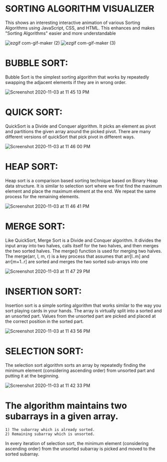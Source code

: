 # SORTING ALGORITHM VISUALIZER
 This shows an interesting interactive animation of various Sorting Algorithms using JavaScript, CSS, and HTML. 
 This enhances and makes "Sorting Algorithms" easier and more understandable

![ezgif com-gif-maker (2)](https://user-images.githubusercontent.com/56688354/98081833-cfcdc580-1e9d-11eb-8951-dd8f1882e596.gif)
![ezgif com-gif-maker (3)](https://user-images.githubusercontent.com/56688354/98082217-5f737400-1e9e-11eb-827d-182257bb4b38.gif)

# BUBBLE SORT:
 Bubble Sort is the simplest sorting algorithm that works by repeatedly swapping the adjacent elements if they are in wrong order.

![Screenshot 2020-11-03 at 11 45 13 PM](https://user-images.githubusercontent.com/56688354/98024664-a0cc3b00-1e2e-11eb-9cb2-d1e1da2a0b76.png)

# QUICK SORT:
 QuickSort is a Divide and Conquer algorithm. It picks an element as pivot and partitions the given array around the picked pivot. 
 There are many different versions of quickSort that pick pivot in different ways.

![Screenshot 2020-11-03 at 11 46 00 PM](https://user-images.githubusercontent.com/56688354/98024731-bd687300-1e2e-11eb-96a0-142da5999113.png)

# HEAP SORT:
 Heap sort is a comparison based sorting technique based on Binary Heap data structure. 
 It is similar to selection sort where we first find the maximum element and place the maximum element at the end. 
 We repeat the same process for the remaining elements.

![Screenshot 2020-11-03 at 11 46 41 PM](https://user-images.githubusercontent.com/56688354/98024786-d53ff700-1e2e-11eb-80ce-f0533ff3a3e6.png)

# MERGE SORT:
 Like QuickSort, Merge Sort is a Divide and Conquer algorithm. It divides the input array into two halves, calls itself for the two halves, and then merges the two sorted halves. 
 The merge() function is used for merging two halves. The merge(arr, l, m, r) is a key process that assumes that arr[l..m] and arr[m+1..r] are sorted and merges the two sorted sub-arrays into one

![Screenshot 2020-11-03 at 11 47 29 PM](https://user-images.githubusercontent.com/56688354/98024866-f274c580-1e2e-11eb-95e0-6f7c2b452d0e.png)

# INSERTION SORT:
 Insertion sort is a simple sorting algorithm that works similar to the way you sort playing cards in your hands. 
 The array is virtually split into a sorted and an unsorted part. Values from the unsorted part are picked and placed at the correct position in the sorted part.

![Screenshot 2020-11-03 at 11 43 56 PM](https://user-images.githubusercontent.com/56688354/98024524-72e6f680-1e2e-11eb-8094-d5a3e1a74962.png)

# SELECTION SORT:
 The selection sort algorithm sorts an array by repeatedly finding the minimum element (considering ascending order) from unsorted part and putting it at the beginning. 

![Screenshot 2020-11-03 at 11 42 33 PM](https://user-images.githubusercontent.com/56688354/98024391-4206c180-1e2e-11eb-9977-6d099040a177.png)

# The algorithm maintains two subarrays in a given array.

    1) The subarray which is already sorted.
    2) Remaining subarray which is unsorted.

 In every iteration of selection sort, the minimum element (considering ascending order) from the unsorted subarray is picked and moved to the sorted subarray.

